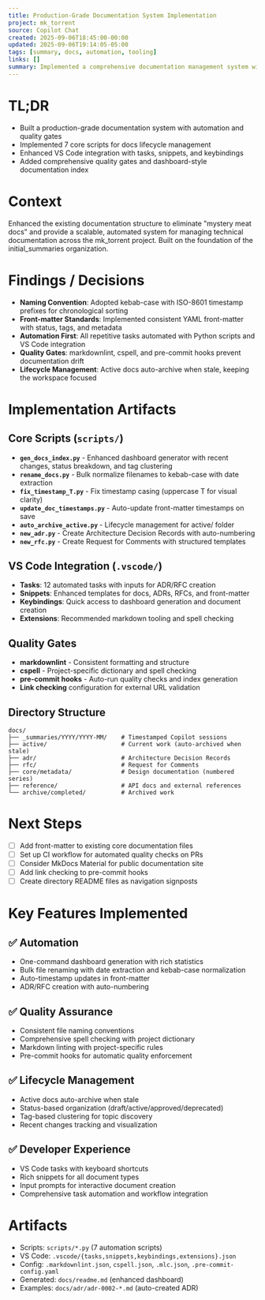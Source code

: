 ```yaml
---
title: Production-Grade Documentation System Implementation
project: mk_torrent
source: Copilot Chat
created: 2025-09-06T18:45:00-00:00
updated: 2025-09-06T19:14:05-05:00
tags: [summary, docs, automation, tooling]
links: []
summary: Implemented a comprehensive documentation management system with automation, quality gates, and lifecycle management.
---
```


# TL;DR

- Built a production-grade documentation system with automation and quality gates
- Implemented 7 core scripts for docs lifecycle management
- Enhanced VS Code integration with tasks, snippets, and keybindings
- Added comprehensive quality gates and dashboard-style documentation index

# Context

Enhanced the existing documentation structure to eliminate "mystery meat docs" and provide a scalable, automated system for managing technical documentation across the mk_torrent project. Built on the foundation of the initial_summaries organization.

# Findings / Decisions

- **Naming Convention**: Adopted kebab-case with ISO-8601 timestamp prefixes for chronological sorting
- **Front-matter Standards**: Implemented consistent YAML front-matter with status, tags, and metadata
- **Automation First**: All repetitive tasks automated with Python scripts and VS Code integration
- **Quality Gates**: markdownlint, cspell, and pre-commit hooks prevent documentation drift
- **Lifecycle Management**: Active docs auto-archive when stale, keeping the workspace focused

# Implementation Artifacts

## Core Scripts (`scripts/`)

- **`gen_docs_index.py`** - Enhanced dashboard generator with recent changes, status breakdown, and tag clustering
- **`rename_docs.py`** - Bulk normalize filenames to kebab-case with date extraction
- **`fix_timestamp_T.py`** - Fix timestamp casing (uppercase T for visual clarity)
- **`update_doc_timestamps.py`** - Auto-update front-matter timestamps on save
- **`auto_archive_active.py`** - Lifecycle management for active/ folder
- **`new_adr.py`** - Create Architecture Decision Records with auto-numbering
- **`new_rfc.py`** - Create Request for Comments with structured templates

## VS Code Integration (`.vscode/`)

- **Tasks**: 12 automated tasks with inputs for ADR/RFC creation
- **Snippets**: Enhanced templates for docs, ADRs, RFCs, and front-matter
- **Keybindings**: Quick access to dashboard generation and document creation
- **Extensions**: Recommended markdown tooling and spell checking

## Quality Gates

- **markdownlint** - Consistent formatting and structure
- **cspell** - Project-specific dictionary and spell checking
- **pre-commit hooks** - Auto-run quality checks and index generation
- **Link checking** configuration for external URL validation

## Directory Structure

```
docs/
├── _summaries/YYYY/YYYY-MM/    # Timestamped Copilot sessions
├── active/                     # Current work (auto-archived when stale)
├── adr/                        # Architecture Decision Records
├── rfc/                        # Request for Comments
├── core/metadata/              # Design documentation (numbered series)
├── reference/                  # API docs and external references
└── archive/completed/          # Archived work
```

# Next Steps

- [ ] Add front-matter to existing core documentation files
- [ ] Set up CI workflow for automated quality checks on PRs
- [ ] Consider MkDocs Material for public documentation site
- [ ] Add link checking to pre-commit hooks
- [ ] Create directory README files as navigation signposts

# Key Features Implemented

## ✅ **Automation**

- One-command dashboard generation with rich statistics
- Bulk file renaming with date extraction and kebab-case normalization
- Auto-timestamp updates in front-matter
- ADR/RFC creation with auto-numbering

## ✅ **Quality Assurance**

- Consistent file naming conventions
- Comprehensive spell checking with project dictionary
- Markdown linting with project-specific rules
- Pre-commit hooks for automatic quality enforcement

## ✅ **Lifecycle Management**

- Active docs auto-archive when stale
- Status-based organization (draft/active/approved/deprecated)
- Tag-based clustering for topic discovery
- Recent changes tracking and visualization

## ✅ **Developer Experience**

- VS Code tasks with keyboard shortcuts
- Rich snippets for all document types
- Input prompts for interactive document creation
- Comprehensive task automation and workflow integration

# Artifacts

- Scripts: `scripts/*.py` (7 automation scripts)
- VS Code: `.vscode/{tasks,snippets,keybindings,extensions}.json`
- Config: `.markdownlint.json`, `cspell.json`, `.mlc.json`, `.pre-commit-config.yaml`
- Generated: `docs/readme.md` (enhanced dashboard)
- Examples: `docs/adr/adr-0002-*.md` (auto-created ADR)
